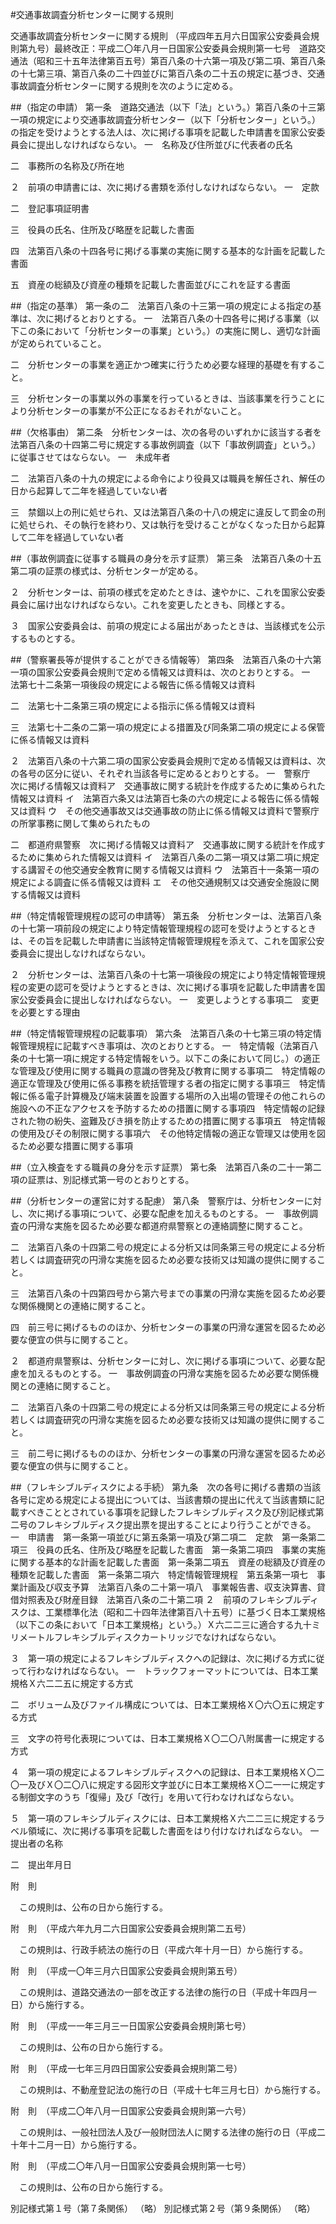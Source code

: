 #交通事故調査分析センターに関する規則



交通事故調査分析センターに関する規則
（平成四年五月六日国家公安委員会規則第九号）最終改正：平成二〇年八月一日国家公安委員会規則第一七号　道路交通法（昭和三十五年法律第百五号）第百八条の十六第一項及び第二項、第百八条の十七第三項、第百八条の二十四並びに第百八条の二十五の規定に基づき、交通事故調査分析センターに関する規則を次のように定める。

##（指定の申請）
第一条　道路交通法（以下「法」という。）第百八条の十三第一項の規定により交通事故調査分析センター（以下「分析センター」という。）の指定を受けようとする法人は、次に掲げる事項を記載した申請書を国家公安委員会に提出しなければならない。
一　名称及び住所並びに代表者の氏名

二　事務所の名称及び所在地


２　前項の申請書には、次に掲げる書類を添付しなければならない。
一　定款

二　登記事項証明書

三　役員の氏名、住所及び略歴を記載した書面

四　法第百八条の十四各号に掲げる事業の実施に関する基本的な計画を記載した書面

五　資産の総額及び資産の種類を記載した書面並びにこれを証する書面




##（指定の基準）
第一条の二　法第百八条の十三第一項の規定による指定の基準は、次に掲げるとおりとする。
一　法第百八条の十四各号に掲げる事業（以下この条において「分析センターの事業」という。）の実施に関し、適切な計画が定められていること。

二　分析センターの事業を適正かつ確実に行うため必要な経理的基礎を有すること。

三　分析センターの事業以外の事業を行っているときは、当該事業を行うことにより分析センターの事業が不公正になるおそれがないこと。




##（欠格事由）
第二条　分析センターは、次の各号のいずれかに該当する者を法第百八条の十四第二号に規定する事故例調査（以下「事故例調査」という。）に従事させてはならない。
一　未成年者

二　法第百八条の十九の規定による命令により役員又は職員を解任され、解任の日から起算して二年を経過していない者

三　禁錮以上の刑に処せられ、又は法第百八条の十八の規定に違反して罰金の刑に処せられ、その執行を終わり、又は執行を受けることがなくなった日から起算して二年を経過していない者




##（事故例調査に従事する職員の身分を示す証票）
第三条　法第百八条の十五第二項の証票の様式は、分析センターが定める。

２　分析センターは、前項の様式を定めたときは、速やかに、これを国家公安委員会に届け出なければならない。これを変更したときも、同様とする。

３　国家公安委員会は、前項の規定による届出があったときは、当該様式を公示するものとする。



##（警察署長等が提供することができる情報等）
第四条　法第百八条の十六第一項の国家公安委員会規則で定める情報又は資料は、次のとおりとする。
一　法第七十二条第一項後段の規定による報告に係る情報又は資料

二　法第七十二条第三項の規定による指示に係る情報又は資料

三　法第七十二条の二第一項の規定による措置及び同条第二項の規定による保管に係る情報又は資料


２　法第百八条の十六第二項の国家公安委員会規則で定める情報又は資料は、次の各号の区分に従い、それぞれ当該各号に定めるとおりとする。
一　警察庁　次に掲げる情報又は資料ア　交通事故に関する統計を作成するために集められた情報又は資料
イ　法第百六条又は法第百七条の六の規定による報告に係る情報又は資料
ウ　その他交通事故又は交通事故の防止に係る情報又は資料で警察庁の所掌事務に関して集められたもの


二　都道府県警察　次に掲げる情報又は資料ア　交通事故に関する統計を作成するために集められた情報又は資料
イ　法第百八条の二第一項又は第二項に規定する講習その他交通安全教育に関する情報又は資料
ウ　法第百十一条第一項の規定による調査に係る情報又は資料
エ　その他交通規制又は交通安全施設に関する情報又は資料





##（特定情報管理規程の認可の申請等）
第五条　分析センターは、法第百八条の十七第一項前段の規定により特定情報管理規程の認可を受けようとするときは、その旨を記載した申請書に当該特定情報管理規程を添えて、これを国家公安委員会に提出しなければならない。

２　分析センターは、法第百八条の十七第一項後段の規定により特定情報管理規程の変更の認可を受けようとするときは、次に掲げる事項を記載した申請書を国家公安委員会に提出しなければならない。
一　変更しようとする事項二　変更を必要とする理由




##（特定情報管理規程の記載事項）
第六条　法第百八条の十七第三項の特定情報管理規程に記載すべき事項は、次のとおりとする。
一　特定情報（法第百八条の十七第一項に規定する特定情報をいう。以下この条において同じ。）の適正な管理及び使用に関する職員の意識の啓発及び教育に関する事項二　特定情報の適正な管理及び使用に係る事務を統括管理する者の指定に関する事項三　特定情報に係る電子計算機及び端末装置を設置する場所の入出場の管理その他これらの施設への不正なアクセスを予防するための措置に関する事項四　特定情報の記録された物の紛失、盗難及びき損を防止するための措置に関する事項五　特定情報の使用及びその制限に関する事項六　その他特定情報の適正な管理又は使用を図るため必要な措置に関する事項

##（立入検査をする職員の身分を示す証票）
第七条　法第百八条の二十一第二項の証票は、別記様式第一号のとおりとする。



##（分析センターの運営に対する配慮）
第八条　警察庁は、分析センターに対し、次に掲げる事項について、必要な配慮を加えるものとする。
一　事故例調査の円滑な実施を図るため必要な都道府県警察との連絡調整に関すること。

二　法第百八条の十四第二号の規定による分析又は同条第三号の規定による分析若しくは調査研究の円滑な実施を図るため必要な技術又は知識の提供に関すること。

三　法第百八条の十四第四号から第六号までの事業の円滑な実施を図るため必要な関係機関との連絡に関すること。

四　前三号に掲げるもののほか、分析センターの事業の円滑な運営を図るため必要な便宜の供与に関すること。


２　都道府県警察は、分析センターに対し、次に掲げる事項について、必要な配慮を加えるものとする。
一　事故例調査の円滑な実施を図るため必要な関係機関との連絡に関すること。

二　法第百八条の十四第二号の規定による分析又は同条第三号の規定による分析若しくは調査研究の円滑な実施を図るため必要な技術又は知識の提供に関すること。

三　前二号に掲げるもののほか、分析センターの事業の円滑な運営を図るため必要な便宜の供与に関すること。




##（フレキシブルディスクによる手続）
第九条　次の各号に掲げる書類の当該各号に定める規定による提出については、当該書類の提出に代えて当該書類に記載すべきこととされている事項を記録したフレキシブルディスク及び別記様式第二号のフレキシブルディスク提出票を提出することにより行うことができる。
一　申請書　第一条第一項並びに第五条第一項及び第二項二　定款　第一条第二項三　役員の氏名、住所及び略歴を記載した書面　第一条第二項四　事業の実施に関する基本的な計画を記載した書面　第一条第二項五　資産の総額及び資産の種類を記載した書面　第一条第二項六　特定情報管理規程　第五条第一項七　事業計画及び収支予算　法第百八条の二十第一項八　事業報告書、収支決算書、貸借対照表及び財産目録　法第百八条の二十第二項
２　前項のフレキシブルディスクは、工業標準化法（昭和二十四年法律第百八十五号）に基づく日本工業規格（以下この条において「日本工業規格」という。）Ｘ六二二三に適合する九十ミリメートルフレキシブルディスクカートリッジでなければならない。

３　第一項の規定によるフレキシブルディスクへの記録は、次に掲げる方式に従って行わなければならない。
一　トラックフォーマットについては、日本工業規格Ｘ六二二五に規定する方式

二　ボリューム及びファイル構成については、日本工業規格Ｘ〇六〇五に規定する方式

三　文字の符号化表現については、日本工業規格Ｘ〇二〇八附属書一に規定する方式


４　第一項の規定によるフレキシブルディスクへの記録は、日本工業規格Ｘ〇二〇一及びＸ〇二〇八に規定する図形文字並びに日本工業規格Ｘ〇二一一に規定する制御文字のうち「復帰」及び「改行」を用いて行わなければならない。

５　第一項のフレキシブルディスクには、日本工業規格Ｘ六二二三に規定するラベル領域に、次に掲げる事項を記載した書面をはり付けなければならない。
一　提出者の名称

二　提出年月日





附　則


　この規則は、公布の日から施行する。


附　則　（平成六年九月二六日国家公安委員会規則第二五号）


　この規則は、行政手続法の施行の日（平成六年十月一日）から施行する。


附　則　（平成一〇年三月六日国家公安委員会規則第五号）


　この規則は、道路交通法の一部を改正する法律の施行の日（平成十年四月一日）から施行する。


附　則　（平成一一年三月三一日国家公安委員会規則第七号）


　この規則は、公布の日から施行する。


附　則　（平成一七年三月四日国家公安委員会規則第二号）


　この規則は、不動産登記法の施行の日（平成十七年三月七日）から施行する。


附　則　（平成二〇年八月一日国家公安委員会規則第一六号）


　この規則は、一般社団法人及び一般財団法人に関する法律の施行の日（平成二十年十二月一日）から施行する。


附　則　（平成二〇年八月一日国家公安委員会規則第一七号）


　この規則は、公布の日から施行する。


別記様式第１号（第７条関係）
（略）
別記様式第２号（第９条関係）
（略）



